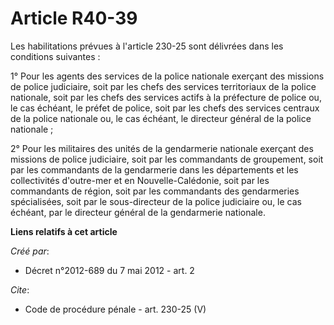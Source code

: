 # Article R40-39

Les habilitations prévues à l'article 230-25 sont délivrées dans les conditions suivantes : 

1° Pour les agents des services de la police nationale exerçant des missions de police judiciaire, soit par les chefs des
services territoriaux de la police nationale, soit par les chefs des services actifs à la préfecture de police ou, le cas
échéant, le préfet de police, soit par les chefs des services centraux de la police nationale ou, le cas échéant, le
directeur général de la police nationale ; 

2° Pour les militaires des unités de la gendarmerie nationale exerçant des missions de police judiciaire, soit par les
commandants de groupement, soit par les commandants de la gendarmerie dans les départements et les collectivités d'outre-mer
et en Nouvelle-Calédonie, soit par les commandants de région, soit par les commandants des gendarmeries spécialisées, soit
par le sous-directeur de la police judiciaire ou, le cas échéant, par le directeur général de la gendarmerie nationale.

**Liens relatifs à cet article**

_Créé par_:

  - Décret n°2012-689 du 7 mai 2012 - art. 2

_Cite_:

  - Code de procédure pénale - art. 230-25 (V)
